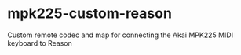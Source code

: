 # mpk225-custom-reason

Custom remote codec and map for connecting the Akai MPK225 MIDI keyboard to
Reason
